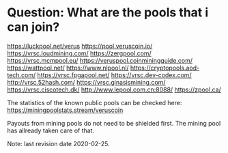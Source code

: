 # Question: What are the pools that i can join?

https://luckpool.net/verus
https://pool.veruscoin.io/
https://vrsc.loudmining.com/
https://zergpool.com/
https://vrsc.mcmpool.eu/
https://veruspool.coinminingguide.com/
https://wattpool.net/
https://www.nlpool.nl/
https://cryptopools.aod-tech.com/
https://vrsc.fpgapool.net/
https://vrsc.dev-codex.com/
http://vrsc.52hash.com/
https://vrsc.ginasismining.com/
https://vrsc.ciscotech.dk/
http://www.lepool.com.cn:8088/
https://zpool.ca/

The statistics of the known public pools can be checked here:
https://miningpoolstats.stream/veruscoin

Payouts from mining pools do not need to be shielded first. The mining pool has allready taken care of that.

Note: last revision date 2020-02-25.
